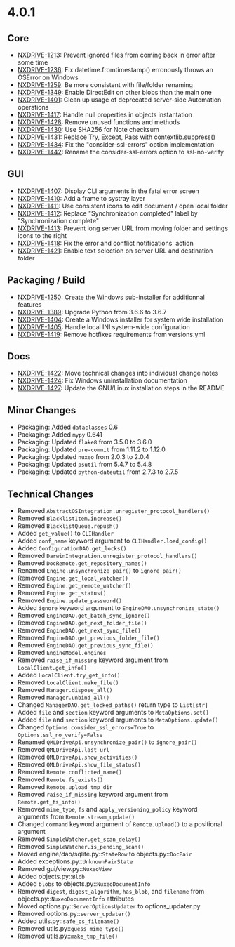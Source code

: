 # 4.0.1

## Core

- [NXDRIVE-1213](https://jira.nuxeo.com/browse/NXDRIVE-1213): Prevent ignored files from coming back in error after some time
- [NXDRIVE-1236](https://jira.nuxeo.com/browse/NXDRIVE-1236): Fix datetime.fromtimestamp() erronously throws an OSError on Windows
- [NXDRIVE-1259](https://jira.nuxeo.com/browse/NXDRIVE-1259): Be more consistent with file/folder renaming
- [NXDRIVE-1349](https://jira.nuxeo.com/browse/NXDRIVE-1349): Enable DirectEdit on other blobs than the main one
- [NXDRIVE-1401](https://jira.nuxeo.com/browse/NXDRIVE-1401): Clean up usage of deprecated server-side Automation operations
- [NXDRIVE-1417](https://jira.nuxeo.com/browse/NXDRIVE-1417): Handle null properties in objects instantation
- [NXDRIVE-1428](https://jira.nuxeo.com/browse/NXDRIVE-1428): Remove unused functions and methods
- [NXDRIVE-1430](https://jira.nuxeo.com/browse/NXDRIVE-1430): Use SHA256 for Note checksum
- [NXDRIVE-1431](https://jira.nuxeo.com/browse/NXDRIVE-1431): Replace Try, Except, Pass with contextlib.suppress()
- [NXDRIVE-1434](https://jira.nuxeo.com/browse/NXDRIVE-1434): Fix the "consider-ssl-errors" option implementation
- [NXDRIVE-1442](https://jira.nuxeo.com/browse/NXDRIVE-1442): Rename the consider-ssl-errors option to ssl-no-verify

## GUI

- [NXDRIVE-1407](https://jira.nuxeo.com/browse/NXDRIVE-1407): Display CLI arguments in the fatal error screen
- [NXDRIVE-1410](https://jira.nuxeo.com/browse/NXDRIVE-1410): Add a frame to systray layer
- [NXDRIVE-1411](https://jira.nuxeo.com/browse/NXDRIVE-1411): Use consistent icons to edit document / open local folder
- [NXDRIVE-1412](https://jira.nuxeo.com/browse/NXDRIVE-1412): Replace "Synchronization completed" label by "Synchronization complete"
- [NXDRIVE-1413](https://jira.nuxeo.com/browse/NXDRIVE-1413): Prevent long server URL from moving folder and settings icons to the right
- [NXDRIVE-1418](https://jira.nuxeo.com/browse/NXDRIVE-1418): Fix the error and conflict notifications' action
- [NXDRIVE-1421](https://jira.nuxeo.com/browse/NXDRIVE-1421): Enable text selection on server URL and destination folder

## Packaging / Build

- [NXDRIVE-1250](https://jira.nuxeo.com/browse/NXDRIVE-1250): Create the Windows sub-installer for additionnal features
- [NXDRIVE-1389](https://jira.nuxeo.com/browse/NXDRIVE-1389): Upgrade Python from 3.6.6 to 3.6.7
- [NXDRIVE-1404](https://jira.nuxeo.com/browse/NXDRIVE-1404): Create a Windows installer for system wide installation
- [NXDRIVE-1405](https://jira.nuxeo.com/browse/NXDRIVE-1405): Handle local INI system-wide configuration
- [NXDRIVE-1419](https://jira.nuxeo.com/browse/NXDRIVE-1419): Remove hotfixes requirements from versions.yml

## Docs

- [NXDRIVE-1422](https://jira.nuxeo.com/browse/NXDRIVE-1422): Move technical changes into individual change notes
- [NXDRIVE-1424](https://jira.nuxeo.com/browse/NXDRIVE-1424): Fix Windows uninstallation documentation
- [NXDRIVE-1427](https://jira.nuxeo.com/browse/NXDRIVE-1427): Update the GNU/Linux installation steps in the README

## Minor Changes

- Packaging: Added `dataclasses` 0.6
- Packaging: Added `mypy` 0.641
- Packaging: Updated `flake8` from 3.5.0 to 3.6.0
- Packaging: Updated `pre-commit` from 1.11.2 to 1.12.0
- Packaging: Updated `nuxeo` from 2.0.3 to 2.0.4
- Packaging: Updated `psutil` from 5.4.7 to 5.4.8
- Packaging: Updated `python-dateutil` from 2.7.3 to 2.7.5

## Technical Changes

- Removed `AbstractOSIntegration.unregister_protocol_handlers()`
- Removed `BlacklistItem.increase()`
- Removed `BlacklistQueue.repush()`
- Added `get_value()` to `CLIHandler`
- Added `conf_name` keyword argument to `CLIHandler.load_config()`
- Added `ConfigurationDAO.get_locks()`
- Removed `DarwinIntegration.unregister_protocol_handlers()`
- Removed `DocRemote.get_repository_names()`
- Renamed `Engine.unsynchronize_pair()` to `ignore_pair()`
- Removed `Engine.get_local_watcher()`
- Removed `Engine.get_remote_watcher()`
- Removed `Engine.get_status()`
- Removed `Engine.update_password()`
- Added `ignore` keyword argument to `EngineDAO.unsynchronize_state()`
- Removed `EngineDAO.get_batch_sync_ignore()`
- Removed `EngineDAO.get_next_folder_file()`
- Removed `EngineDAO.get_next_sync_file()`
- Removed `EngineDAO.get_previous_folder_file()`
- Removed `EngineDAO.get_previous_sync_file()`
- Removed `EngineModel.engines`
- Removed `raise_if_missing` keyword argument from `LocalClient.get_info()`
- Added `LocalClient.try_get_info()`
- Removed `LocalClient.make_file()`
- Removed `Manager.dispose_all()`
- Removed `Manager.unbind_all()`
- Changed `ManagerDAO.get_locked_paths()` return type to `List[str]`
- Added `file` and `section` keyword arguments to `MetaOptions.set()`
- Added `file` and `section` keyword arguments to `MetaOptions.update()`
- Changed `Options.consider_ssl_errors=True` to `Options.ssl_no_verify=False`
- Renamed `QMLDriveApi.unsynchronize_pair()` to `ignore_pair()`
- Removed `QMLDriveApi.last_url`
- Removed `QMLDriveApi.show_activities()`
- Removed `QMLDriveApi.show_file_status()`
- Removed `Remote.conflicted_name()`
- Removed `Remote.fs_exists()`
- Removed `Remote.upload_tmp_dir`
- Removed `raise_if_missing` keyword argument from `Remote.get_fs_info()`
- Removed `mime_type`, `fs` and `apply_versioning_policy` keyword arguments from `Remote.stream_update()`
- Changed `command` keyword argument of `Remote.upload()` to a positional argument
- Removed `SimpleWatcher.get_scan_delay()`
- Removed `SimpleWatcher.is_pending_scan()`
- Moved engine/dao/sqlite.py::`StateRow` to objects.py::`DocPair`
- Added exceptions.py::`UnknownPairState`
- Removed gui/view.py::`NuxeoView`
- Added objects.py::`Blob`
- Added `blobs` to objects.py::`NuxeoDocumentInfo`
- Removed `digest`, `digest_algorithm`, `has_blob`, and `filename` from objects.py::`NuxeoDocumentInfo` attributes
- Moved options.py::`ServerOptionsUpdater` to options_updater.py
- Removed options.py::`server_updater()`
- Added utils.py::`safe_os_filename()`
- Removed utils.py::`guess_mime_type()`
- Removed utils.py::`make_tmp_file()`
